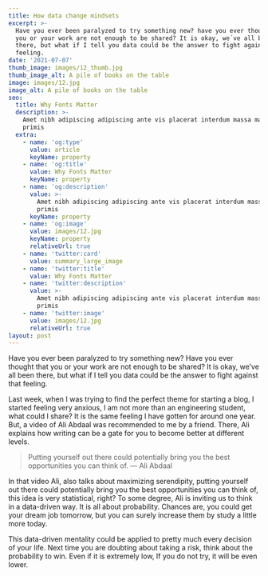 ```yaml
---
title: How data change mindsets
excerpt: >-
  Have you ever been paralyzed to try something new? have you ever thought that
  you or your work are not enough to be shared? It is okay, we´ve all been
  there, but what if I tell you data could be the answer to fight against that
  feeling.
date: '2021-07-07'
thumb_image: images/12_thumb.jpg
thumb_image_alt: A pile of books on the table
image: images/12.jpg
image_alt: A pile of books on the table
seo:
  title: Why Fonts Matter
  description: >-
    Amet nibh adipiscing adipiscing ante vis placerat interdum massa massa
    primis
  extra:
    - name: 'og:type'
      value: article
      keyName: property
    - name: 'og:title'
      value: Why Fonts Matter
      keyName: property
    - name: 'og:description'
      value: >-
        Amet nibh adipiscing adipiscing ante vis placerat interdum massa massa
        primis
      keyName: property
    - name: 'og:image'
      value: images/12.jpg
      keyName: property
      relativeUrl: true
    - name: 'twitter:card'
      value: summary_large_image
    - name: 'twitter:title'
      value: Why Fonts Matter
    - name: 'twitter:description'
      value: >-
        Amet nibh adipiscing adipiscing ante vis placerat interdum massa massa
        primis
    - name: 'twitter:image'
      value: images/12.jpg
      relativeUrl: true
layout: post
---
```

Have you ever been paralyzed to try something new? Have you ever thought that you or your work are not enough to be shared? It is okay, we’ve
all been there, but what if I tell you data could be the answer to fight against that feeling.

Last week, when I was trying to find the perfect theme for starting a blog, I started feeling very anxious, I am not more than an engineering student, what could I share? It is the same feeling I have gotten for around one year. But, a video of Ali Abdaal was recommended to me by a friend. There, Ali explains how writing can be a gate for you to become better at different levels.

> Putting yourself out there could potentially bring you the best opportunities you can think of. — Ali Abdaal

In that video Ali, also talks about maximizing serendipity, putting yourself out there could potentially bring you the best opportunities you can think of, this idea is very statistical, right? To some degree, Ali is inviting us to think in a data-driven way. It is all about probability. Chances are, you could get your dream job tomorrow, but you can surely increase them by study a little more today.

This data-driven mentality could be applied to pretty much every decision of your life. Next time you are doubting about taking a risk, think about the probability to win. Even if it is extremely low,  If you do not try, it will be even lower.

